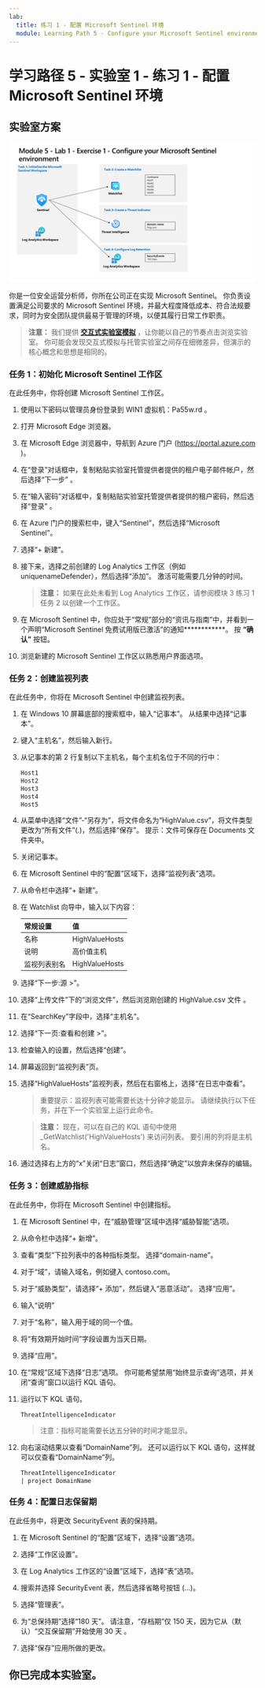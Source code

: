```yaml
---
lab:
  title: 练习 1 - 配置 Microsoft Sentinel 环境
  module: Learning Path 5 - Configure your Microsoft Sentinel environment
---
```


# 学习路径 5 - 实验室 1 - 练习 1 - 配置 Microsoft Sentinel 环境

## 实验室方案

![实验室概述。](../Media/SC-200-Lab_Diagrams_Mod5_L1_Ex1.png)

你是一位安全运营分析师，你所在公司正在实现 Microsoft Sentinel。 你负责设置满足公司要求的 Microsoft Sentinel 环境，并最大程度降低成本、符合法规要求，同时为安全团队提供最易于管理的环境，以便其履行日常工作职责。

>**注意：** 我们提供 **[交互式实验室模拟](https://mslabs.cloudguides.com/guides/SC-200%20Lab%20Simulation%20-%20Configure%20your%20Microsoft%20Sentinel%20environment)** ，让你能以自己的节奏点击浏览实验室。 你可能会发现交互式模拟与托管实验室之间存在细微差异，但演示的核心概念和思想是相同的。 


### 任务 1：初始化 Microsoft Sentinel 工作区

在此任务中，你将创建 Microsoft Sentinel 工作区。

1. 使用以下密码以管理员身份登录到 WIN1 虚拟机：Pa55w.rd 。  

1. 打开 Microsoft Edge 浏览器。

1. 在 Microsoft Edge 浏览器中，导航到 Azure 门户 (https://portal.azure.com )。

1. 在“登录”对话框中，复制粘贴实验室托管提供者提供的租户电子邮件帐户，然后选择“下一步”  。

1. 在“输入密码”对话框中，复制粘贴实验室托管提供者提供的租户密码，然后选择“登录”  。

1. 在 Azure 门户的搜索栏中，键入“Sentinel”，然后选择“Microsoft Sentinel”。

1. 选择“+ 新建”。

1. 接下来，选择之前创建的 Log Analytics 工作区（例如 uniquenameDefender），然后选择“添加”。 激活可能需要几分钟的时间。

    >**注意：** 如果在此处未看到 Log Analytics 工作区，请参阅模块 3 练习 1 任务 2 以创建一个工作区。

1. 在 Microsoft Sentinel 中，你应处于“常规”部分的“资讯与指南”中，并看到一个声明“Microsoft Sentinel 免费试用版已激活”的通知************。 按 **“确认”** 按钮。

1. 浏览新建的 Microsoft Sentinel 工作区以熟悉用户界面选项。

### 任务 2：创建监视列表

在此任务中，你将在 Microsoft Sentinel 中创建监视列表。

1. 在 Windows 10 屏幕底部的搜索框中，输入“记事本”。 从结果中选择“记事本”。

1. 键入“主机名”，然后输入新行。

1. 从记事本的第 2 行复制以下主机名，每个主机名位于不同的行中：

    ```Notepad
    Host1
    Host2
    Host3
    Host4
    Host5
    ```

1. 从菜单中选择“文件”-“另存为”，将文件命名为“HighValue.csv”，将文件类型更改为“所有文件”(.)，然后选择“保存”。 提示：文件可保存在 Documents 文件夹中。

1. 关闭记事本。

1. 在 Microsoft Sentinel 中的“配置”区域下，选择“监视列表”选项。

1. 从命令栏中选择“+ 新建”。

1. 在 Watchlist 向导中，输入以下内容：

    |常规设置|值|
    |---|---|
    |名称|HighValueHosts|
    |说明|高价值主机|
    |监视列表别名|HighValueHosts|

1. 选择“下一步:源 >”。

1. 选择“上传文件”下的“浏览文件”，然后浏览刚创建的 HighValue.csv 文件 。

1. 在“SearchKey”字段中，选择“主机名”。

1. 选择“下一页:查看和创建 >”。

1. 检查输入的设置，然后选择“创建”。

1. 屏幕返回到“监视列表”页。

1. 选择“HighValueHosts”监视列表，然后在右窗格上，选择“在日志中查看”。

    >重要提示：监视列表可能需要长达十分钟才能显示。 请继续执行以下任务，并在下一个实验室上运行此命令。
    
    >**注意：** 现在，可以在自己的 KQL 语句中使用 _GetWatchlist('HighValueHosts') 来访问列表。 要引用的列将是主机名。

1. 通过选择右上方的“x”关闭“日志”窗口，然后选择“确定”以放弃未保存的编辑。


### 任务 3：创建威胁指标

在此任务中，你将在 Microsoft Sentinel 中创建指标。

1. 在 Microsoft Sentinel 中，在“威胁管理”区域中选择“威胁智能”选项。

1. 从命令栏中选择“+ 新增”。

1. 查看“类型”下拉列表中的各种指标类型。 选择“domain-name”。 

1. 对于“域”，请输入域名，例如键入 contoso.com。

1. 对于“威胁类型”，请选择“+ 添加”，然后键入“恶意活动”。 选择“应用”。

1. 输入“说明”

1. 对于“名称”，输入用于域的同一个值。

1. 将“有效期开始时间”字段设置为当天日期。

1. 选择“应用”。

1. 在“常规”区域下选择“日志”选项。 你可能希望禁用“始终显示查询”选项，并关闭“查询”窗口以运行 KQL 语句。

1. 运行以下 KQL 语句。

    ```KQL
    ThreatIntelligenceIndicator
    ```

    >注意：指标可能需要长达五分钟的时间才能显示。

1. 向右滚动结果以查看“DomainName”列。 还可以运行以下 KQL 语句，这样就可以仅查看“DomainName”列。 

    ```KQL
    ThreatIntelligenceIndicator 
    | project DomainName
    ```


### 任务 4：配置日志保留期

在此任务中，将更改 SecurityEvent 表的保持期。

1. 在 Microsoft Sentinel 的“配置”区域下，选择“设置”选项。

1. 选择“工作区设置”。

1. 在 Log Analytics 工作区的“设置”区域下，选择“表”选项。

1. 搜索并选择 SecurityEvent 表，然后选择省略号按钮 (...)。

1. 选择“管理表”。

1. 为“总保持期”选择“180 天”。 请注意，“存档期”仅 150 天，因为它从（默认）“交互保留期”开始使用 30 天 。

1. 选择“保存”应用所做的更改。


## 你已完成本实验室。
